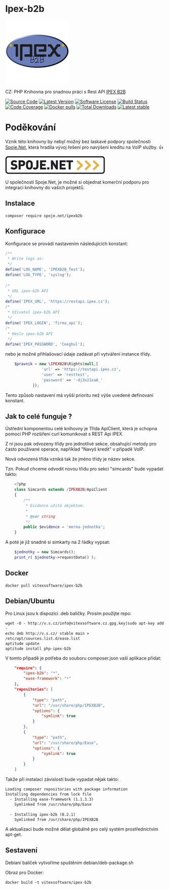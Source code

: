 # Ipex-b2b
![Ipex-b2b Logo](https://github.com/Spoje-NET/Ipex-b2b/raw/master/ipex-b2b-logo.png "Project Logo")



CZ: PHP Knihovna pro snadnou práci s Rest API [IPEX B2B](https://restapi.ipex.cz/documentation)

[![Source Code](http://img.shields.io/badge/source/Spoje-NET/ipex-b2b-blue.svg?style=flat-square)](https://github.com/Spoje-NET/ipex-b2b)
[![Latest Version](https://img.shields.io/github/release/Spoje-NET/ipex-b2b.svg?style=flat-square)](https://github.com/Spoje-NET/ipex-b2b/releases)
[![Software License](https://img.shields.io/badge/license-GNU-brightgreen.svg?style=flat-square)](https://github.com/Spoje-NET/ipex-b2b/blob/master/LICENSE)
[![Build Status](https://img.shields.io/travis/Spoje-NET/ipex-b2b/master.svg?style=flat-square)](https://travis-ci.org/Spoje-NET/ipex-b2b)
[![Code Coverage](https://scrutinizer-ci.com/g/Spoje-NET/ipex-b2b/badges/coverage.png?b=master)](https://scrutinizer-ci.com/g/Spoje-NET/ipex-b2b/?branch=master)
[![Docker pulls](https://img.shields.io/docker/pulls/vitexsoftware/ipex-b2b.svg)](https://hub.docker.com/r/vitexsoftware/ipex-b2b/)
[![Total Downloads](https://img.shields.io/packagist/dt/spoje.net/ipex-b2b.svg?style=flat-square)](https://packagist.org/packages/spoje.net/ipex-b2b)
[![Latest stable](https://img.shields.io/packagist/v/spoje.net/ipex-b2b.svg?style=flat-square)](https://packagist.org/packages/spoje.net/ipex-b2b)

# Poděkování 
Vznik této knihovny by nebyl možný bez laskavé podpory společnosti [Spoje.Net](http://www.spoje.net), 
která hradila vývoj řešení pro navýšení kreditu na VoIP služby. :+1:

![Spoje.Net](https://github.com/Spoje-NET/Ipex-b2b/raw/master/spoje-net_logo.gif "Spoje.Net")

U společnosti Spoje.Net, je možné si objednat komerční podporu pro integraci
knihovny do vašich projektů.

Instalace
---------

    composer require spoje.net/ipexb2b

Konfigurace
-----------

Konfigurace se provádí nastavením následujících konstant:

```php
/**
 * Write logs as:
 */
define('LOG_NAME', 'IPEXB2B_Test');
define('LOG_TYPE', 'syslog');

/*
 * URL ipex-b2b API
 */
define('IPEX_URL', 'https://restapi.ipex.cz');
/*
 * Uživatel ipex-b2b API
 */
define('IPEX_LOGIN', 'firma_api');
/*
 * Heslo ipex-b2b API
 */
define('IPEX_PASSWORD', 'Ceeghul');

```

nebo je možné přihlašovací údaje zadávat při vytváření instance třídy.

```php
    $pravnik = new \IPEXB2B\Rights(null,[
                'url' => 'https://testapi.ipex.cz',
                'user' => 'resttest',
                'password' => '-dj3x21xaA_'
            ]);
```

Tento způsob nastavení má vyšší prioritu než výše uvedené definovaní konstant.

Jak to celé funguje ?
---------------------

Ústřední komponentou celé knihovny je Třída ApiClient, která je schopna pomocí 
PHP rozšíření curl komunikovat s REST Api IPEX.

Z ní jsou pak odvozeny třídy pro jednotlivé sekce, obsahující metody pro 
často používané operace, například "Navyš kredit" v případě VoIP.

Nová odvozená třída vzniká tak že jméno třídy je název sekce.

Tzn. Pokud chceme odvodit 
novou třídu pro sekci "simcards" bude vypadat takto:

```php
    <?php
    class Simcards extends /IPEXB2B/ApiClient
    {
        /**
         * Evidence užitá objektem.
         *
         * @var string
         */
        public $evidence = 'merna-jednotka';
    }
```

A poté je již snadné si simkarty na 2 řádky vypsat:
    
```php
    $jednotky = new Simcards();
    print_r( $jednotky->requestData() );
```

Docker
------

    docker pull vitexsoftware/ipex-b2b

Debian/Ubuntu
-------------

Pro Linux jsou k dispozici .deb balíčky. Prosím použijte repo:

    wget -O - http://v.s.cz/info@vitexsoftware.cz.gpg.key|sudo apt-key add -
    echo deb http://v.s.cz/ stable main > /etc/apt/sources.list.d/ease.list
    aptitude update
    aptitude install php-ipex-b2b

V tomto případě je potřeba do souboru composer.json vaší aplikace přidat:

```json
    "require": {
        "ipex-b2b": "*",
        "ease-framework": "*"
    },
    "repositories": [
        {
            "type": "path",
            "url": "/usr/share/php/IPEXB2B",
            "options": {
                "symlink": true
            }
        },
        {
            "type": "path",
            "url": "/usr/share/php/Ease",
            "options": {
                "symlink": true
            }
        }
    ]
```

Takže při instalaci závislostí bude vypadat nějak takto:

    Loading composer repositories with package information
    Installing dependencies from lock file
      - Installing ease-framework (1.1.3.3)
        Symlinked from /usr/share/php/Ease

      - Installing ipex-b2b (0.2.1)
        Symlinked from /usr/share/php/IPEXB2B

A aktualizaci bude možné dělat globálně pro celý systém prostřednictvím apt-get.

Sestavení
---------

Debianí balíček vytvoříme spuštěním debian/deb-package.sh

Obraz pro Docker:

    docker build -t vitexsoftware/ipex-b2b

